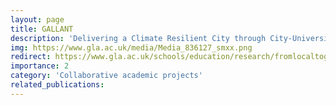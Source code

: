 ```yaml
---
layout: page
title: GALLANT
description: 'Delivering a Climate Resilient City through City-University Partnership: Glasgow as a Living Lab Accelerating Novel Transformation'
img: https://www.gla.ac.uk/media/Media_836127_smxx.png
redirect: https://www.gla.ac.uk/schools/education/research/fromlocaltoglobalresearch/researchprojects/gallant/
importance: 2
category: 'Collaborative academic projects'
related_publications:
---
```

